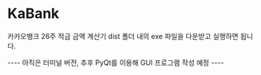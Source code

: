 # KaBank
카카오뱅크 26주 적금 금액 계산기
dist 폴더 내의 exe 파일을 다운받고 실행하면 됩니다.

---- 아직은 터미널 버전, 추후 PyQt를 이용해 GUI 프로그램 작성 예정 ----
